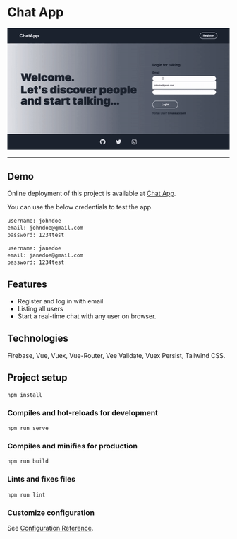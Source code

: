 # Chat App

![Project gif](./src/assets/readme.gif)

---

## Demo

Online deployment of this project is available at [Chat App](https://chat-app-78874.web.app/).

You can use the below credentials to test the app.

```
username: johndoe
email: johndoe@gmail.com
password: 1234test
```

```
username: janedoe
email: janedoe@gmail.com
password: 1234test
```

## Features

- Register and log in with email
- Listing all users
- Start a real-time chat with any user on browser.

## Technologies

Firebase, Vue, Vuex, Vue-Router, Vee Validate, Vuex Persist, Tailwind CSS.

## Project setup

```
npm install
```

### Compiles and hot-reloads for development

```
npm run serve
```

### Compiles and minifies for production

```
npm run build
```

### Lints and fixes files

```
npm run lint
```

### Customize configuration

See [Configuration Reference](https://cli.vuejs.org/config/).
